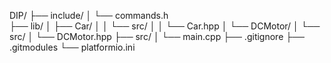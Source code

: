DIP/
├── include/
│   └── commands.h  
├── lib/
│   ├── Car/
│   │   └── src/
│   │       └── Car.hpp
│   └── DCMotor/
│       └── src/
│           └── DCMotor.hpp
├── src/
│   └── main.cpp
├── .gitignore
├── .gitmodules
└── platformio.ini